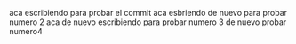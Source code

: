 aca escribiendo para probar el commit 
aca esbriendo de nuevo para probar numero 2
aca de nuevo escribiendo para probar numero 3
de nuevo probar numero4
